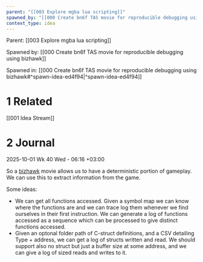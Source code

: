 ```yaml
---
parent: "[[003 Explore mgba lua scripting]]"
spawned_by: "[[000 Create bn6f TAS movie for reproducible debugging using bizhawk]]"
context_type: idea
---
```


Parent: [[003 Explore mgba lua scripting]]

Spawned by: [[000 Create bn6f TAS movie for reproducible debugging using bizhawk]]

Spawned in: [[000 Create bn6f TAS movie for reproducible debugging using bizhawk#^spawn-idea-ed4f94|^spawn-idea-ed4f94]]

# 1 Related

[[001 Idea Stream]]

# 2 Journal

2025-10-01 Wk 40 Wed - 06:16 +03:00

So a [bizhawk](https://github.com/TASEmulators/BizHawk) movie allows us to have a deterministic portion of gameplay.  We can use this to extract information from the game.

Some ideas:

- We can get all functions accessed. Given a symbol map we can know where the functions are and we can trace log them whenever we find ourselves in their first instruction. We can generate a log of functions accessed as a sequence which can be processed to give distinct functions accessed.
- Given an optonal folder path of C-struct definitions, and a CSV detailing Type + address, we can get a log of structs written and read. We should support also no struct but just a buffer size at some address, and we can give a log of sized reads and writes to it. 

